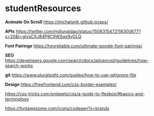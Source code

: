 # studentResources
__Animate On Scroll__
https://michalsnik.github.io/aos/

__APIs__
https://twitter.com/mdjunaidap/status/1508315472118300677?s=20&t=gIvsCXJ84P8C9WSqx9vGLQ

__Font Pairings__
https://heyreliable.com/ultimate-google-font-pairings/

__SEO__
https://developers.google.com/search/docs/advanced/guidelines/how-search-works

__git__
https://www.pluralsight.com/guides/how-to-use-gitignore-file

__Design__
https://freefrontend.com/css-border-examples/

https://css-tricks.com/snippets/css/a-guide-to-flexbox/#basics-and-terminology

https://fontawesome.com/icons/codepen?s=brands

